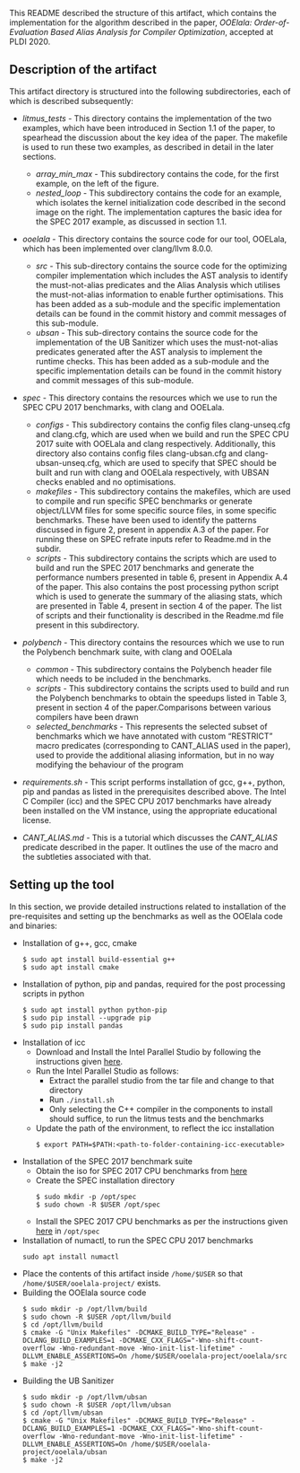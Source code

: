 This README described the structure of this artifact, which contains the implementation for the algorithm described in the paper, *OOElala: Order-of-Evaluation Based Alias Analysis for Compiler Optimization*, accepted at PLDI 2020.

## Description of the artifact

This artifact directory is structured into the following subdirectories, each of which is described subsequently:

* *litmus_tests* - This directory contains the implementation of the two examples, which have been introduced in Section 1.1 of the paper, to spearhead the discussion about the key idea of the paper. The makefile is used to run these two examples, as described in detail in the later sections.
	* *array_min_max* - This subdirectory contains the code, for the first example, on the left of the figure.
	* *nested_loop* - This subdirectory contains the code for an example, which isolates the kernel initialization code described in the second image on the right. The implementation captures the basic idea for the SPEC 2017 example, as discussed in section 1.1.

* *ooelala* - This directory contains the source code for our tool, OOELala, which has been implemented over clang/llvm 8.0.0. 
	* *src* - This sub-directory contains the source code for the optimizing compiler implementation which includes the AST analysis to identify the must-not-alias predicates and the Alias Analysis which utilises the must-not-alias information to enable further optimisations. This has been added as a sub-module and the specific implementation details can be found in the commit history and commit messages of this sub-module.
	* *ubsan* - This sub-directory contains the source code for the implementation of the UB Sanitizer which uses the must-not-alias predicates generated after the AST analysis to implement the runtime checks. This has been added as a sub-module and the specific implementation details can be found in the commit history and commit messages of this sub-module.

* *spec* - This directory contains the resources which we use to run the SPEC CPU 2017 benchmarks, with clang and OOELala.
	* *configs* - This subdirectory contains the config files clang-unseq.cfg and clang.cfg, which are used when we build and run the SPEC CPU 2017 suite with OOELala and clang respectively. Additionally, this directory also contains config files clang-ubsan.cfg and clang-ubsan-unseq.cfg, which are used to specify that SPEC should be built and run with clang and OOELala respectively, with UBSAN checks enabled and no optimisations.
	* *makefiles* - This subdirectory contains the makefiles, which are used to compile and run specific SPEC benchmarks or generate object/LLVM files for some specific source files, in some specific benchmarks. These have been used to identify the patterns discussed in figure 2, present in appendix A.3 of the paper. For running these on SPEC refrate inputs refer to Readme.md in the subdir.
	* *scripts* - This subdirectory contains the scripts which are used to build and run the SPEC 2017 benchmarks and generate the performance numbers presented in table 6, present in Appendix A.4 of the paper. This also contains the post processing python script which is used to generate the summary of the aliasing stats, which are presented in Table 4, present in section 4 of the paper. The list of scripts and their functionality is described in the Readme.md file present in this subdirectory.

* *polybench* - This directory contains the resources which we use to run the Polybench benchmark suite, with clang and OOELala
	* *common* - This subdirectory contains the Polybench header file which needs to be included in the benchmarks.
	* *scripts* - This subdirectory contains the scripts used to build and run the Polybench benchmarks to obtain the speedups listed in Table 3, present in section 4 of the paper.Comparisons between various compilers have been drawn
	* *selected_benchmarks* - This represents the selected subset of benchmarks which we have annotated with custom “RESTRICT” macro predicates (corresponding to CANT_ALIAS used in the paper), used to provide the additional aliasing information, but in no way modifying the behaviour of the program

* *requirements.sh* - This script performs installation of gcc, g++, python, pip and pandas as listed in the prerequisites described above. The Intel C Compiler (icc) and the SPEC CPU 2017 benchmarks have already been installed on the VM instance, using the appropriate educational license. 

* *CANT_ALIAS.md* - This is a tutorial which discusses the *CANT_ALIAS* predicate described in the paper. It outlines the use of the macro and the subtleties associated with that.

## Setting up the tool

In this section, we provide detailed instructions related to installation of the pre-requisites and setting up the benchmarks as well as the OOElala code and binaries:

* Installation of g++, gcc, cmake
  ```
  $ sudo apt install build-essential g++
  $ sudo apt install cmake
  ```
* Installation of python, pip and pandas, required for the post processing scripts in python
  ```
  $ sudo apt install python python-pip
  $ sudo pip install --upgrade pip
  $ sudo pip install pandas
  ```
* Installation of icc
	* Download and Install the Intel Parallel Studio by following the instructions given [here](https://software.intel.com/en-us/download/parallel-studio-xe-2020-install-guide-linux).
	* Run the Intel Parallel Studio as follows:
		* Extract the parallel studio from the tar file and change to that directory
		* Run `./install.sh`
		* Only selecting the C++ compiler in the components to install should suffice, to run the litmus tests and the benchmarks
	* Update the path of the environment, to reflect the icc installation
	  ```
	  $ export PATH=$PATH:<path-to-folder-containing-icc-executable>
	  ```
* Installation of the SPEC 2017 benchmark suite
	* Obtain the iso for SPEC 2017 CPU benchmarks from [here](https://www.spec.org/order.html)
	* Create the SPEC installation directory
	  ```
	  $ sudo mkdir -p /opt/spec
	  $ sudo chown -R $USER /opt/spec
	  ```
	* Install the SPEC 2017 CPU benchmarks as per the instructions given [here](https://www.spec.org/cpu2017/Docs/install-guide-unix.html) in `/opt/spec`
* Installation of numactl, to run the SPEC CPU 2017 benchmarks
  ```
  sudo apt install numactl
  ```
* Place the contents of this artifact inside `/home/$USER` so that `/home/$USER/ooelala-project/` exists.
* Building the OOElala source code
  ```
  $ sudo mkdir -p /opt/llvm/build
  $ sudo chown -R $USER /opt/llvm/build
  $ cd /opt/llvm/build
  $ cmake -G "Unix Makefiles" -DCMAKE_BUILD_TYPE="Release" -DCLANG_BUILD_EXAMPLES=1 -DCMAKE_CXX_FLAGS="-Wno-shift-count-overflow -Wno-redundant-move -Wno-init-list-lifetime" -DLLVM_ENABLE_ASSERTIONS=On /home/$USER/ooelala-project/ooelala/src
  $ make -j2
  ```
* Building the UB Sanitizer 
  ```
  $ sudo mkdir -p /opt/llvm/ubsan
  $ sudo chown -R $USER /opt/llvm/ubsan
  $ cd /opt/llvm/ubsan
  $ cmake -G "Unix Makefiles" -DCMAKE_BUILD_TYPE="Release" -DCLANG_BUILD_EXAMPLES=1 -DCMAKE_CXX_FLAGS="-Wno-shift-count-overflow -Wno-redundant-move -Wno-init-list-lifetime" -DLLVM_ENABLE_ASSERTIONS=On /home/$USER/ooelala-project/ooelala/ubsan
  $ make -j2
  ```
